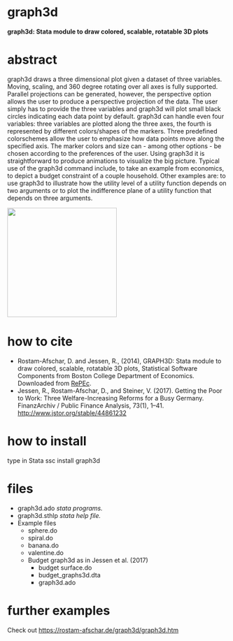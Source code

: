 # graph3d
**graph3d: Stata module to draw colored, scalable, rotatable 3D plots**

# abstract
graph3d draws a three dimensional plot given a dataset of three variables. Moving, scaling, and 360 degree rotating over all axes is fully supported. Parallel projections can be generated, however, the perspective option allows the user to produce a perspective projection of the data. The user simply has to provide the three variables and graph3d will plot small black circles indicating each data point by default. graph3d can handle even four variables: three variables are plotted along the three axes, the fourth is represented by different colors/shapes of the markers. Three predefined colorschemes allow the user to emphasize how data points move along the specified axis. The marker colors and size can - among other options - be chosen according to the preferences of the user. Using graph3d it is straightforward to produce animations to visualize the big picture. Typical use of the graph3d command include, to take an example from economics, to depict a budget constraint of a couple household. Other examples are: to use graph3d to illustrate how the utility level of a utility function depends on two arguments or to plot the indifference plane of a utility function that depends on three arguments.

<a href=https://www.youtube.com/shorts/ZxpBJmGIUxU _target=blank><img src="https://i.ytimg.com/vi/ZxpBJmGIUxU/hq720_2.jpg?sqp=-oaymwEdCOADEOADSFXyq4qpAw8IARUAAIhCcAHAAQbQAQE=&rs=AOn4CLA-CbtWuzFWg1mEuwO5ebVOtL2nPg" width="250"></a>


# how to cite
- Rostam-Afschar, D. and Jessen, R., (2014), GRAPH3D: Stata module to draw colored, scalable, rotatable 3D plots, Statistical Software Components from Boston College Department of Economics. Downloaded from [RePEc](https://econpapers.repec.org/RePEc:boc:bocode:s457929).
- Jessen, R., Rostam-Afschar, D., and Steiner, V. (2017). Getting the Poor to Work: Three Welfare-Increasing Reforms for a Busy Germany. FinanzArchiv / Public Finance Analysis, 73(1), 1–41. http://www.jstor.org/stable/44861232

# how to install
type in Stata
 ssc install graph3d
 
# files
- graph3d.ado _stata programs._
- graph3d.sthlp _stata help file._
- Example files
  - sphere.do
  - spiral.do
  - banana.do
  - valentine.do
  - Budget graph3d as in Jessen et al. (2017)
      - budget surface.do
      - budget_graphs3d.dta
      - graph3d.ado

# further examples
Check out https://rostam-afschar.de/graph3d/graph3d.htm
